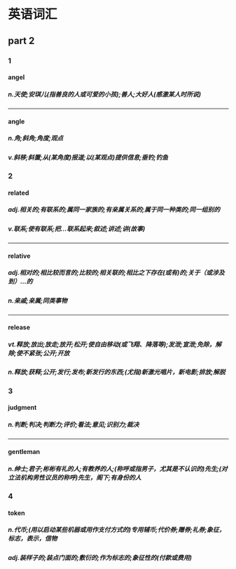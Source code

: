 # 英语词汇

## part 2

### 1
#### angel
##### n.天使;安琪儿(指善良的人或可爱的小孩);善人;大好人(感激某人时所说)

---
#### angle
##### n.角;斜角;角度;观点
##### v.斜移;斜置;从(某角度)报道;以(某观点)提供信息;垂钓;钓鱼

### 2
#### related
##### adj.相关的;有联系的;属同一家族的;有亲属关系的;属于同一种类的;同一组别的
##### v.联系;使有联系;把…联系起来;叙述;讲述;讲(故事)
---
#### relative
##### adj.相对的;相比较而言的;比较的;相关联的;相比之下存在(或有)的;关于（或涉及到）…的
##### n.亲戚;亲属;同类事物
---
#### release
##### vt.释放;放出;放走;放开;松开;使自由移动(或飞翔、降落等);发泄;宣泄;免除，解除;使不紧张;公开;开放
##### n.释放;获释;公开;发行;发布;新发行的东西;(尤指)新激光唱片，新电影;排放;解脱

### 3
#### judgment
##### n.判断;判决;判断力;评价;看法;意见;识别力;裁决
---
#### gentleman
##### n.绅士;君子;彬彬有礼的人;有教养的人;(称呼或指男子，尤其是不认识的)先生;(对立法机构男性议员的称呼)先生，阁下;有身份的人

### 4
#### token
##### n.代币;(用以启动某些机器或用作支付方式的)专用辅币;代价券;赠券;礼券;象征，标志，表示，信物
##### adj.装样子的;装点门面的;敷衍的;作为标志的;象征性的(付款或费用)